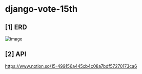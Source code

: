# django-vote-15th

## [1] ERD
![image](https://user-images.githubusercontent.com/68195241/170709622-70ea9976-024b-4a48-99bb-d3324e84148e.png)

## [2] API
https://www.notion.so/15-499156a445cb4c08a7bdf57270173ca6
